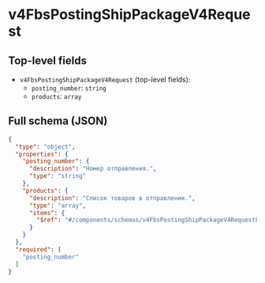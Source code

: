 # v4FbsPostingShipPackageV4Request

## Top-level fields
- `v4FbsPostingShipPackageV4Request` (top-level fields):
  - `posting_number`: `string`
  - `products`: `array`

## Full schema (JSON)
```json
{
  "type": "object",
  "properties": {
    "posting_number": {
      "description": "Номер отправления.",
      "type": "string"
    },
    "products": {
      "description": "Список товаров в отправлении.",
      "type": "array",
      "items": {
        "$ref": "#/components/schemas/v4FbsPostingShipPackageV4RequestProduct"
      }
    }
  },
  "required": [
    "posting_number"
  ]
}
```
